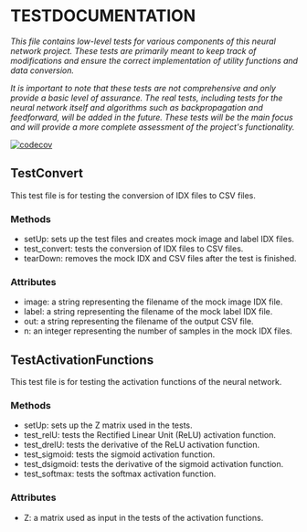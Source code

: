 # TESTDOCUMENTATION

*This file contains low-level tests for various components of this neural network project. These tests are primarily meant to keep track of modifications and ensure the correct implementation of utility functions and data conversion.*

*It is important to note that these tests are not comprehensive and only provide a basic level of assurance. The real tests, including tests for the neural network itself and algorithms such as backpropagation and feedforward, will be added in the future. These tests will be the main focus and will provide a more complete assessment of the project's functionality.*

[![codecov](https://codecov.io/gh/JuusoSaavalainen/TiraLAB-Neural-network-with-numpy/branch/main/graph/badge.svg?token=YO0Y9270ZS)](https://codecov.io/gh/JuusoSaavalainen/TiraLAB-Neural-network-with-numpy)

## TestConvert

This test file is for testing the conversion of IDX files to CSV files.

### Methods

- setUp: sets up the test files and creates mock image and label IDX files.
- test_convert: tests the conversion of IDX files to CSV files.
- tearDown: removes the mock IDX and CSV files after the test is finished.

### Attributes

- image: a string representing the filename of the mock image IDX file.
- label: a string representing the filename of the mock label IDX file.
- out: a string representing the filename of the output CSV file.
- n: an integer representing the number of samples in the mock IDX files.

## TestActivationFunctions

This test file is for testing the activation functions of the neural network.

### Methods

- setUp: sets up the Z matrix used in the tests.
- test_relU: tests the Rectified Linear Unit (ReLU) activation function.
- test_drelU: tests the derivative of the ReLU activation function.
- test_sigmoid: tests the sigmoid activation function.
- test_dsigmoid: tests the derivative of the sigmoid activation function.
- test_softmax: tests the softmax activation function.

### Attributes

- Z: a matrix used as input in the tests of the activation functions.

